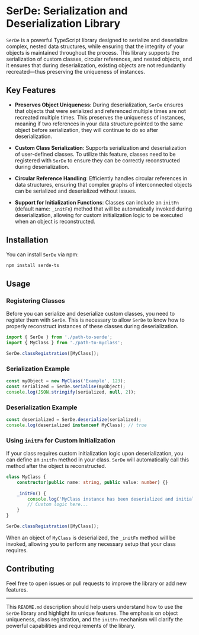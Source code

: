 
# SerDe: Serialization and Deserialization Library

`SerDe` is a powerful TypeScript library designed to serialize and deserialize complex, nested data structures, while ensuring that the integrity of your objects is maintained throughout the process. This library supports the serialization of custom classes, circular references, and nested objects, and it ensures that during deserialization, existing objects are not redundantly recreated—thus preserving the uniqueness of instances.

## Key Features

- **Preserves Object Uniqueness**: During deserialization, `SerDe` ensures that objects that were serialized and referenced multiple times are not recreated multiple times. This preserves the uniqueness of instances, meaning if two references in your data structure pointed to the same object before serialization, they will continue to do so after deserialization.

- **Custom Class Serialization**: Supports serialization and deserialization of user-defined classes. To utilize this feature, classes need to be registered with `SerDe` to ensure they can be correctly reconstructed during deserialization.

- **Circular Reference Handling**: Efficiently handles circular references in data structures, ensuring that complex graphs of interconnected objects can be serialized and deserialized without issues.

- **Support for Initialization Functions**: Classes can include an `initFn` (default name: `_initFn`) method that will be automatically invoked during deserialization, allowing for custom initialization logic to be executed when an object is reconstructed.

## Installation

You can install `SerDe` via npm:

```bash
npm install serde-ts
```

## Usage

### Registering Classes

Before you can serialize and deserialize custom classes, you need to register them with `SerDe`. This is necessary to allow `SerDe` to know how to properly reconstruct instances of these classes during deserialization.

```typescript
import { SerDe } from './path-to-serde';
import { MyClass } from './path-to-myclass';

SerDe.classRegistration([MyClass]);
```

### Serialization Example

```typescript
const myObject = new MyClass('Example', 123);
const serialized = SerDe.serialise(myObject);
console.log(JSON.stringify(serialized, null, 2));
```

### Deserialization Example

```typescript
const deserialized = SerDe.deserialize(serialized);
console.log(deserialized instanceof MyClass); // true
```

### Using `initFn` for Custom Initialization

If your class requires custom initialization logic upon deserialization, you can define an `initFn` method in your class. `SerDe` will automatically call this method after the object is reconstructed.

```typescript
class MyClass {
    constructor(public name: string, public value: number) {}
    
    _initFn() {
        console.log('MyClass instance has been deserialized and initialized!');
        // Custom logic here...
    }
}

SerDe.classRegistration([MyClass]);
```

When an object of `MyClass` is deserialized, the `_initFn` method will be invoked, allowing you to perform any necessary setup that your class requires.

## Contributing

Feel free to open issues or pull requests to improve the library or add new features.


---

This `README.md` description should help users understand how to use the `SerDe` library and highlight its unique features. The emphasis on object uniqueness, class registration, and the `initFn` mechanism will clarify the powerful capabilities and requirements of the library.